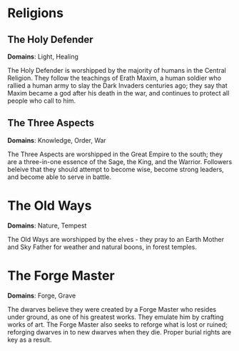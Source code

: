 # Religions

## The Holy Defender

**Domains**: Light, Healing

The Holy Defender is worshipped by the majority of humans in the Central Religion.  They follow the teachings of Erath Maxim, a human soldier who rallied a human army to slay the Dark Invaders centuries ago; they say that Maxim became a god after his death in the war, and continues to protect all people who call to him.

## The Three Aspects

**Domains**: Knowledge, Order, War

The Three Aspects are worshipped in the Great Empire to the south; they are a three-in-one essence of the Sage, the King, and the Warrior.  Followers beleive that they should attempt to become wise, become strong leaders, and become able to serve in battle.

# The Old Ways

**Domains**: Nature, Tempest

The Old Ways are worshipped by the elves - they pray to an Earth Mother and Sky Father for weather and natural boons, in forest temples.

# The Forge Master

**Domains**: Forge, Grave

The dwarves believe they were created by a Forge Master who resides under ground, as one of his greatest works.  They emulate him by crafting works of art.  The Forge Master also seeks to reforge what is lost or ruined; reforging dwarves in to new dwarves when they die.  Proper burial rights are key as a result.



